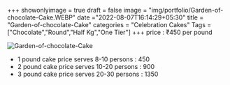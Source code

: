 +++
showonlyimage = true
draft = false
image = "img/portfolio/Garden-of-chocolate-Cake.WEBP"
date ="2022-08-07T16:14:29+05:30"
title = "Garden-of-chocolate-Cake"
categories = "Celebration Cakes"
Tags = ["Chocolate","Round","Half Kg","One Tier"]
+++
price : ₹450 per pound
<!--more-->
![Garden-of-chocolate-Cake](/img/portfolio/Garden-of-chocolate-Cake.WEBP)
* 1 pound cake price serves 8-10 persons : 450
* 2 pound cake price serves 10-20 persons : 900
* 3 pound cake price serves 20-30 persons : 1350

